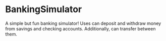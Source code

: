 # BankingSimulator
A simple but fun banking simulator! Uses can deposit and withdraw money from savings and checking accounts. Additionally, can transfer between them.

